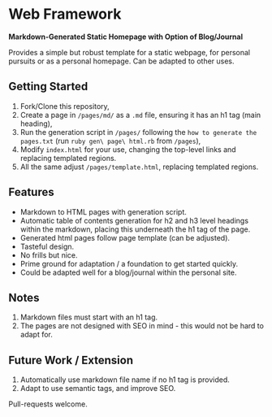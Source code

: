 # Web Framework
**Markdown-Generated Static Homepage with Option of Blog/Journal**

Provides a simple but robust template for a static webpage, for personal pursuits or as a personal homepage. Can be adapted to other uses.
## Getting Started
1. Fork/Clone this repository,
2. Create a page in `/pages/md/` as a `.md` file, ensuring it has an h1 tag (main heading),
3. Run the generation script in `/pages/` following the `how to generate the pages.txt` (run `ruby gen\ page\ html.rb` from `/pages`),
4. Modify `index.html` for your use, changing the top-level links and replacing templated regions.
5. All the same adjust `/pages/template.html`, replacing templated regions.
## Features
- Markdown to HTML pages with generation script.
- Automatic table of contents generation for h2 and h3 level headings within the markdown, placing this underneath the h1 tag of the page.
- Generated html pages follow page template (can be adjusted).
- Tasteful design.
- No frills but nice.
- Prime ground for adaptation / a foundation to get started quickly.
- Could be adapted well for a blog/journal within the personal site.
## Notes 
1. Markdown files must start with an h1 tag. 
2. The pages are not designed with SEO in mind - this would not be hard to adapt for.
## Future Work / Extension
1. Automatically use markdown file name if no h1 tag is provided.
2. Adapt to use semantic tags, and improve SEO.

Pull-requests welcome.